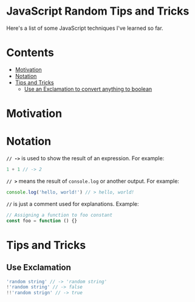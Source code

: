 # JavaScript Random Tips and Tricks

Here's a list of some JavaScript techniques I've learned so far.

# Contents
- [Motivation](#motivation)
- [Notation](#notation)
- [Tips and Tricks](#tips-and-tricks)
  - [Use an Exclamation to convert anything to boolean](#use-exclamation)

# Motivation


# Notation

**`// ->`** is used to show the result of an expression. For example:

```js
1 + 1 // -> 2
```

**`// >`** means the result of `console.log` or another output. For example:

```js
console.log('hello, world!') // > hello, world!
```

**`//`** is just a comment used for explanations. Example:

```js
// Assigning a function to foo constant
const foo = function () {}
```

# Tips and Tricks
## Use Exclamation 

```js
'random string' // -> 'random string'
!'random string' // -> false
!!'random strign' // -> true
```

